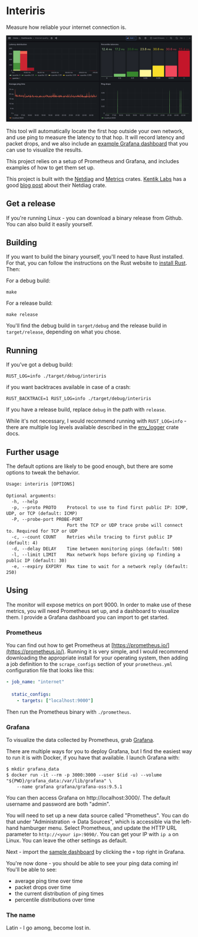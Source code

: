 # Interiris

Measure how reliable your internet connection is.

![Screenshot of Grafana dashboard](./grafana_dashboard.png)

This tool will automatically locate the first hop outside your own network, and
use ping to measure the latency to that hop. It will record latency and packet
drops, and we also include an [example Grafana
dashboard](./grafana_dashboard.json) that you can use to visualize the results.

This project relies on a setup of Prometheus and Grafana, and includes examples
of how to get them set up.

This project is built with the [Netdiag](https://crates.io/crates/netdiag) and
[Metrics](https://metrics.rs/) crates. [Kentik Labs](https://kentiklabs.com/)
has a good [blog
post](https://kentiklabs.com/blog/open-sourcing-our-netdiag-crate/) about their
Netdiag crate.


##  Get a release

If you're running Linux - you can download a binary release from Github. You
can also build it easily yourself.


## Building

If you want to build the binary yourself, you'll need to have Rust installed.
For that, you can follow the instructions on the Rust website to [install
Rust](https://www.rust-lang.org/tools/install). Then:

For a debug build:

    make

For a release build:

    make release

You'll find the debug build in `target/debug` and the release build in
`target/release`, depending on what you chose.


## Running

If you've got a debug build:

    RUST_LOG=info ./target/debug/interiris

if you want backtraces available in case of a crash:

    RUST_BACKTRACE=1 RUST_LOG=info ./target/debug/interiris

If you have a release build, replace `debug` in the path with `release`.

While it's not necessary, I would recommend running with `RUST_LOG=info` -
there are multiple log levels available described in the
[env_logger](https://docs.rs/env_logger/latest/env_logger/) crate docs.


## Further usage

The default options are likely to be good enough, but there are some options to
tweak the behavior.

    Usage: interiris [OPTIONS]
    
    Optional arguments:
      -h, --help
      -p, --proto PROTO    Protocol to use to find first public IP: ICMP, UDP, or TCP (default: ICMP)
      -P, --probe-port PROBE-PORT
                           Port the TCP or UDP trace probe will connect to. Required for TCP or UDP
      -c, --count COUNT    Retries while tracing to first public IP (default: 4)
      -d, --delay DELAY    Time between monitoring pings (default: 500)
      -l, --limit LIMIT    Max network hops before giving up finding a public IP (default: 30)
      -e, --expiry EXPIRY  Max time to wait for a network reply (default: 250)


## Using

The monitor will expose metrics on port 9000. In order to make use of these
metrics, you will need Prometheus set up, and a dashboard to visualize them. I
provide a Grafana dashboard you can import to get started.


### Prometheus

You can find out how to get Prometheus at
[https://prometheus.io/](https://prometheus.io/). Running it is very simple,
and I would recommend downloading the appropriate install for your operating
system, then adding a job definition to the `scrape_configs` section of your
`prometheus.yml` configuration file that looks like this:

```yaml
- job_name: "internet"

  static_configs:
    - targets: ["localhost:9000"]
```

Then run the Prometheus binary with `./prometheus`.


### Grafana

To visualize the data collected by Prometheus, grab
[Grafana](https://grafana.com/oss/grafana/).

There are multiple ways for you to deploy Grafana, but I find the easiest way
to run it is with Docker, if you have that available. I launch Grafana with:

    $ mkdir grafana_data
    $ docker run -it --rm -p 3000:3000 --user $(id -u) --volume "${PWD}/grafana_data:/var/lib/grafana" \
        --name grafana grafana/grafana-oss:9.5.1

You can then access Grafana on http://localhost:3000/. The default username and
password are both "admin".

You will need to set up a new data source called "Prometheus". You can do that
under "Administration -> Data Sources", which is accessible via the left-hand
hamburger menu. Select Prometheus, and update the HTTP URL parameter to
`http://<your ip>:9090/`. You can get your IP with `ip a` on Linux. You can
leave the other settings as default.

Next - import the [sample dashboard](./grafana_dashboard.json) by clicking the
`+` top right in Grafana.

You're now done - you should be able to see your ping data coming in! You'll be
able to see:

* average ping time over time
* packet drops over time
* the current distribution of ping times
* percentile distributions over time


### The name

Latin - I go among, become lost in.
